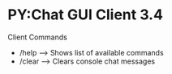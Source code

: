 # PY:Chat GUI Client 3.4

Client Commands
- /help --> Shows list of available commands
- /clear --> Clears console chat messages